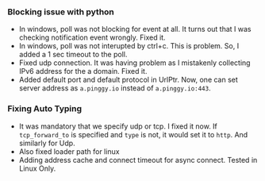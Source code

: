 
### Blocking issue with python
* In windows, poll was not blocking for event at all. It turns out that I was checking notification event wrongly. Fixed it.
* In windows, poll was not interupted by ctrl+c. This is problem. So, I added a 1 sec timeout to the poll.
* Fixed udp connection. It was having problem as I mistakenly collecting IPv6 address for the a domain. Fixed it.
* Added default port and default protocol in UrlPtr. Now, one can set server address as `a.pinggy.io` instead of `a.pinggy.io:443`.

### Fixing Auto Typing
* It was mandatory that we specify udp or tcp. I fixed it now. If `tcp_forward_to` is specified and `type` is not, it would set it to `http`. And similarly for Udp.
* Also fixed loader path for linux
* Adding address cache and connect timeout for async connect. Tested in Linux Only.
